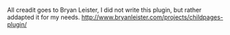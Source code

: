 All creadit goes to Bryan Leister, I did not write this plugin, but rather addapted it for my needs.
http://www.bryanleister.com/projects/childpages-plugin/